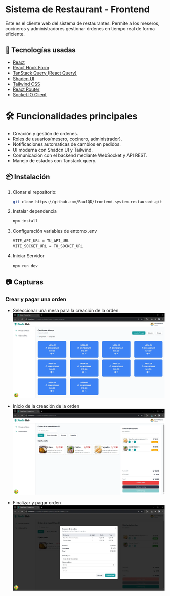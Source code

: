 # Sistema de Restaurant - Frontend

Este es el cliente web del sistema de restaurantes. Permite a los meseros, cocineros y administradores gestionar órdenes en tiempo real de forma eficiente.

## 🚀 Tecnologías usadas

- [React](https://react.dev/)
- [React Hook Form](https://react-hook-form.com/)
- [TanStack Query (React Query)](https://tanstack.com/query/latest)
- [Shadcn UI](https://ui.shadcn.dev/)
- [Tailwind CSS](https://tailwindcss.com/)
- [React Router](https://reactrouter.com/)
- [Socket.IO Client](https://socket.io/)

# 🛠️ Funcionalidades principales
- Creación y gestión de ordenes.
- Roles de usuarios(mesero, cocinero, administrador).
- Notificaciones automaticas de cambios en pedidos.
- UI moderna con Shadcn UI y Tailwind.
- Comunicación con el backend mediante WebSocket y API REST.
- Manejo de estados con Tanstack query.

## 📦 Instalación

1. Clonar el repositorio:

   ```bash
   git clone https://github.com/RaulQD/frontend-system-restaurant.git

   ```
2. Instalar dependencia

   ```bash
   npm install
   ```
3. Configuración variables de entorno .env
   
   ```bash
   VITE_API_URL = TU_API_URL
   VITE_SOCKET_URL = TU_SOCKET_URL
   ```
4. Iniciar Servidor

   ```bash
   npm run dev
   ```

## 📷 Capturas 

### Crear y pagar una orden
- Seleccionar una mesa para la creación de la orden.
![Mesas](./screenshots/Gestion_de_mesas.webp)

- Inicio de la creación de la orden
![Agregar items](./screenshots/agregar_items.webp)

- Finalizar y pagar orden
![Pagar orden](./screenshots/pagar_orden.webp)


